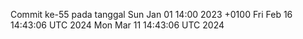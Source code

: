 Commit ke-55 pada tanggal Sun Jan 01 14:00 2023 +0100
Fri Feb 16 14:43:06 UTC 2024
Mon Mar 11 14:43:06 UTC 2024
